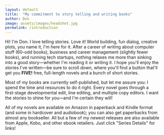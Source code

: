 ```yaml
---
layout: default
title:  "My commitment to story telling and writing books"
author: Don
image: assets/images/headshot.jpg
permalink: /introduction
---
```


Hi! I'm Don. I love telling stories. Love it! World building, fun dialog, creative plots, you name it, I'm here for it. After a career of writing about computer stuff (60-odd books), business and career management (slightly fewer books), and running tech startups, nothing relaxes me more than sinking into a good story—whether I'm reading it or writing it. I hope you'll enjoy the stories I've written—be sure to scroll down, where you'll find a button that'll get you **FIVE!** free, full-length novels and a bunch of short stories.

Most of my books are currently self-published, but let me assure you: I spend the time and resources to do it right. Every novel goes through a first-stage developmental edit, line editing, and multiple copy editors. I want the stories to shine for you—and I'm certain they will!

All of my novels are available on Amazon in paperback and Kindle format (and some in hardcover and audiobook); you can also get paperbacks from almost any bookseller. All but a few of my newest releases are also available from Apple, Kobo, and other ebook retailers. Just click "Series Details" for links!